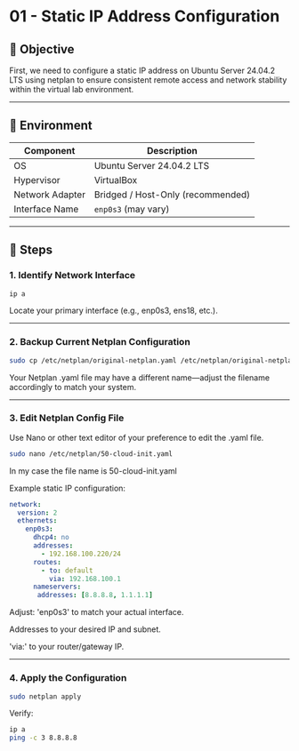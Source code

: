 # 01 - Static IP Address Configuration

## 🎯 Objective

First, we need to configure a static IP address on Ubuntu Server 24.04.2 LTS using netplan to ensure consistent remote access and network stability within the virtual lab environment.

---

## 🧰 Environment

| Component        | Description                     |
|------------------|---------------------------------|
| OS               | Ubuntu Server 24.04.2 LTS       |
| Hypervisor       | VirtualBox                      |
| Network Adapter  | Bridged / Host-Only (recommended) |
| Interface Name   | `enp0s3` (may vary)             |

---

## 📝 Steps

### 1. Identify Network Interface

```bash
ip a
```

Locate your primary interface (e.g., enp0s3, ens18, etc.).

---

### 2. Backup Current Netplan Configuration

```bash
sudo cp /etc/netplan/original-netplan.yaml /etc/netplan/original-netplan.yaml.backup
```

Your Netplan .yaml file may have a different name—adjust the filename accordingly to match your system.

---

### 3. Edit Netplan Config File

Use Nano or other text editor of your preference to edit the .yaml file.
```bash
sudo nano /etc/netplan/50-cloud-init.yaml
```

In my case the file name is 50-cloud-init.yaml

Example static IP configuration:
```yaml
network:
  version: 2
  ethernets:
    enp0s3:
      dhcp4: no
      addresses:
        - 192.168.100.220/24
      routes:
        - to: default
          via: 192.168.100.1
      nameservers:
       addresses: [8.8.8.8, 1.1.1.1]
```

Adjust:
'enp0s3' to match your actual interface.

Addresses to your desired IP and subnet.

'via:' to your router/gateway IP.

---

### 4. Apply the Configuration

```bash
sudo netplan apply
```

Verify:
```bash
ip a
ping -c 3 8.8.8.8
```


